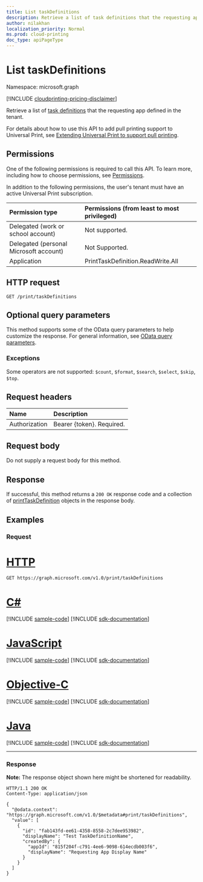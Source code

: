 ```yaml
---
title: List taskDefinitions
description: Retrieve a list of task definitions that the requesting app defined in the tenant.
author: nilakhan
localization_priority: Normal
ms.prod: cloud-printing
doc_type: apiPageType
---
```


# List taskDefinitions
Namespace: microsoft.graph

[!INCLUDE [cloudprinting-pricing-disclaimer](../../includes/cloudprinting-pricing-disclaimer.md)]

Retrieve a list of [task definitions](../resources/printtaskdefinition.md) that the requesting app defined in the tenant.

For details about how to use this API to add pull printing support to Universal Print, see [Extending Universal Print to support pull printing](/graph/universal-print-concept-overview#extending-universal-print-to-support-pull-printing).

## Permissions
One of the following permissions is required to call this API. To learn more, including how to choose permissions, see [Permissions](/graph/permissions-reference).

In addition to the following permissions, the user's tenant must have an active Universal Print subscription.

|Permission type | Permissions (from least to most privileged) |
|:---------------|:--------------------------------------------|
|Delegated (work or school account)| Not supported. |
|Delegated (personal Microsoft account)|Not Supported.|
|Application| PrintTaskDefinition.ReadWrite.All |

## HTTP request

<!-- {
  "blockType": "ignored"
}
-->
``` http
GET /print/taskDefinitions
```

## Optional query parameters
This method supports some of the OData query parameters to help customize the response. For general information, see [OData query parameters](/graph/query-parameters).

### Exceptions
Some operators are not supported: `$count`, `$format`, `$search`, `$select`, `$skip`, `$top`.

## Request headers
|Name|Description|
|:---|:---|
|Authorization|Bearer {token}. Required.|

## Request body
Do not supply a request body for this method.

## Response

If successful, this method returns a `200 OK` response code and a collection of [printTaskDefinition](../resources/printtaskdefinition.md) objects in the response body.

## Examples

### Request

# [HTTP](#tab/http)
<!-- {
  "blockType": "request",
  "name": "list_printtaskdefinition"
}
-->
``` http
GET https://graph.microsoft.com/v1.0/print/taskDefinitions
```
# [C#](#tab/csharp)
[!INCLUDE [sample-code](../includes/snippets/csharp/list-printtaskdefinition-csharp-snippets.md)]
[!INCLUDE [sdk-documentation](../includes/snippets/snippets-sdk-documentation-link.md)]

# [JavaScript](#tab/javascript)
[!INCLUDE [sample-code](../includes/snippets/javascript/list-printtaskdefinition-javascript-snippets.md)]
[!INCLUDE [sdk-documentation](../includes/snippets/snippets-sdk-documentation-link.md)]

# [Objective-C](#tab/objc)
[!INCLUDE [sample-code](../includes/snippets/objc/list-printtaskdefinition-objc-snippets.md)]
[!INCLUDE [sdk-documentation](../includes/snippets/snippets-sdk-documentation-link.md)]

# [Java](#tab/java)
[!INCLUDE [sample-code](../includes/snippets/java/list-printtaskdefinition-java-snippets.md)]
[!INCLUDE [sdk-documentation](../includes/snippets/snippets-sdk-documentation-link.md)]

---



### Response
**Note:** The response object shown here might be shortened for readability.
<!-- {
  "blockType": "response",
  "truncated": true,
  "@odata.type": "Collection(microsoft.graph.printTaskDefinition)"
}
-->
``` http
HTTP/1.1 200 OK
Content-Type: application/json

{
  "@odata.context": "https://graph.microsoft.com/v1.0/$metadata#print/taskDefinitions",
  "value": [
    {
      "id": "fab143fd-ee61-4358-8558-2c7dee953982",
      "displayName": "Test TaskDefinitionName",
      "createdBy": {
        "appId": "815f204f-c791-4ee6-9098-614ecdb003f6",
        "displayName": "Requesting App Display Name"
      }
    }
  ]
}
```


